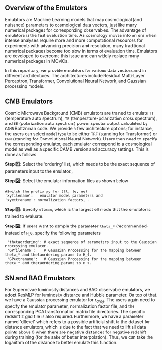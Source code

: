 ## Overview of the Emulators <a name="overview"></a>

Emulators are Machine Learning models that map cosmological (and nuisance) parameters to cosmological data vectors, just like many numerical packages for corresponding observables. The advantage of emulators is the fast evaluation time. As cosmology moves into an era when intense analyses require more and more computational resources for experiments with advancing precision and resolution, many traditional numerical packages become too slow in terms of evaluation time. Emulators are developed to overcome this issue and can widely replace many numerical packages in MCMCs.

In this repository, we provide emulators for various data vectors and in different architectures. The architectures include Residual Multi-Layer Perceptron, Transformer, Convolutional Neural Network, and Gaussian processing models.

## CMB Emulators <a name="CMB"></a>

Cosmic Microwave Background (CMB) emulators are trained to emulate `TT` (temperature auto spectrum), `TE` (temperature-polarization cross spectrum), and `EE` (polarization auto spectrum) power spectra output calculated by `CAMB` Boltznman code. We provide a few architecture options; for instance, the users can select `modeltype` to be either `TRF` (standing for Transformer) or `CNN` (standing for Convolutional Neural Network).  Users then need to specify the corresponding emulator, each emulator correspond to a cosmological model as well as a specific CAMB version and accuracy settings. This is done as follows

**Step :one:**: Select the 'ordering' list, which needs to be the exact sequence of parameters input to the emulator.,

**Step :two:**: Select the emulator information files as shown below

    #Switch the prefix xy for (tt, te, ee)
    'xyfilename':   emulator model parameters and 
    'xyextraname': normalization factors, . 

**Step :three:**: Specify `ellmax`, which is the largest ell mode that the emulator is trained to evaluate.

**Step :four:**: If users want to sample the parameter `theta_*` (recommended) instead of `H_0`, specify the following parameters

     'thetaordering': # exact sequence of parameters input to the Gaussian Processing emulator.
     'GPfilename':    # Gaussian Processing for the mapping between theta_* and thetaordering params to H_0.
     'GPextraname':   # Gaussian Processing for the mapping between theta_* and thetaordering params to H_0.
     
## SN and BAO Emulators <a name="SNBAO"></a>

For Supernovae luminosity distances and BAO observable emulators, we adopt ResMLP for luminosity distance and Hubble parameter. On top of that, we have a Gaussian processing emulator for $r_{drag}$. The users again need to specify the emulator parameter, normalization factor file, and the corresponding PCA transformation matrix file directories. The specific redshift z grid file is also required. Furthermore, we have a parameter named 'dllevel' which refers to a possible artificial shift to the dataset for distance emulators, which is due to the fact that we need to lift all data points above 0 when there are negative distances for negative redshift during training (for the sake of better interpolation). Thus, we can take the logarithm of the distance to better emulate this function.
